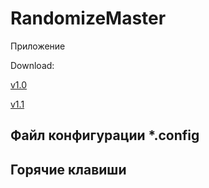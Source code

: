 # RandomizeMaster
Приложение 

Download:

[v1.0](https://github.com/demedyuk/randomizeMaster/raw/master/builds/randomizeMaster_v1.0.exe)

[v1.1](https://github.com/demedyuk/randomizeMaster/raw/master/builds/randomizeMaster_v1.1.exe)

## Файл конфигурации *.config

## Горячие клавиши

